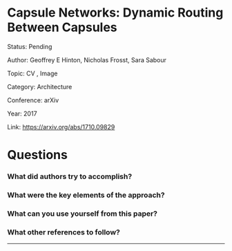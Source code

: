 # Capsule Networks: Dynamic Routing Between Capsules
Status: Pending

Author: Geoffrey E Hinton, Nicholas Frosst, Sara Sabour

Topic: CV , Image 

Category: Architecture

Conference: arXiv

Year: 2017

Link: https://arxiv.org/abs/1710.09829

# Questions

### What did authors try to accomplish?

### What were the key elements of the approach?

### What can you use yourself from this paper?

### What other references to follow?

---